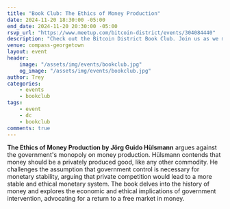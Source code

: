 ```yaml
---
title: "Book Club: The Ethics of Money Production"
date: 2024-11-20 18:30:00 -05:00
end_date: 2024-11-20 20:30:00 -05:00
rsvp_url: "https://www.meetup.com/bitcoin-district/events/304084440"
description: "Check out the Bitcoin District Book Club. Join us as we meet every month to dive into new and exciting rabbit holes through reading Bitcoin related books!"
venue: compass-georgetown
layout: event
header:
    image: "/assets/img/events/bookclub.jpg"
    og_image: "/assets/img/events/bookclub.jpg"
author: Trey
categories:
    - events
    - bookclub
tags:
    - event
    - dc
    - bookclub
comments: true
---
```


**The Ethics of Money Production by Jörg Guido Hülsmann** argues against the government's monopoly on money production. Hülsmann contends that money should be a privately produced good, like any other commodity. He challenges the assumption that government control is necessary for monetary stability, arguing that private competition would lead to a more stable and ethical monetary system. The book delves into the history of money and explores the economic and ethical implications of government intervention, advocating for a return to a free market in money.  
